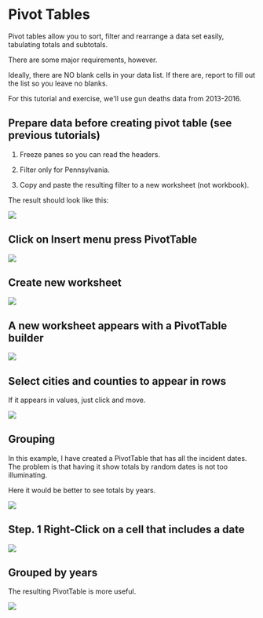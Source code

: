 # Pivot Tables

Pivot tables allow you to sort, filter and rearrange a data set easily, tabulating totals and subtotals.

There are some major requirements, however.

Ideally, there are NO blank cells in your data list. If there are, report to fill out the list so you leave no blanks.

For this tutorial and exercise, we'll use gun deaths data from 2013-2016.

## Prepare data before creating pivot table (see previous tutorials)

1. Freeze panes so you can read the headers.

2. Filter only for Pennsylvania.

3. Copy and paste the resulting filter to a new worksheet (not workbook).

The result should look like this:

![][1]

[1]: images/7-pivot-tables/prepare-data-before-creating-pivot-table--see-previous-tutorials-.png

## Click on Insert menu press  PivotTable

![][2]

[2]: images/7-pivot-tables/click-on-insert-menu-press--pivottable.png

## Create new worksheet

![][3]

[3]: images/7-pivot-tables/create-new-worksheet.png

## A new worksheet appears with a PivotTable builder

![][4]

[4]: images/7-pivot-tables/a-new-worksheet-appears-with-a-pivottable-builder.png

## Select cities and counties to appear in rows

If it appears in values, just click and move.

![][5]

[5]: images/7-pivot-tables/select-cities-and-counties-to-appear-in-rows.png

## Grouping

In this example, I have created a PivotTable that has all the incident dates. The problem is that having it show totals by random dates is not too illuminating.

Here it would be better to see totals by years.

![][6]

[6]: images/7-pivot-tables/grouping.png

## Step. 1 Right-Click on a cell that includes a date

![][7]

[7]: images/7-pivot-tables/step-1-right-click-on-a-cell-that-includes-a-date.png

## Grouped by years

The resulting PivotTable is more useful.

![][8]

[8]: images/7-pivot-tables/grouped-by-years.png